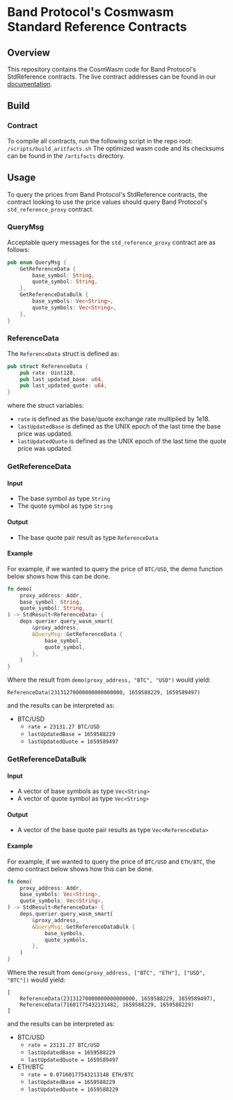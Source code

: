 # Band Protocol's Cosmwasm Standard Reference Contracts

## Overview

This repository contains the CosmWasm code for Band Protocol's StdReference contracts. The live contract
addresses can be found in
our [documentation](https://docs.bandchain.org/band-standard-dataset/supported-blockchains.html).

## Build

### Contract

To compile all contracts, run the following script in the repo root: `/scripts/build_aritfacts.sh`
The optimized wasm code and its checksums can be found in the `/artifacts` directory.

## Usage

To query the prices from Band Protocol's StdReference contracts, the contract looking to use the price values should
query Band Protocol's `std_reference_proxy` contract.

### QueryMsg

Acceptable query messages for the `std_reference_proxy` contract are as follows:

```rust
pub enum QueryMsg {
    GetReferenceData {
        base_symbol: String,
        quote_symbol: String,
    },
    GetReferenceDataBulk {
        base_symbols: Vec<String>,
        quote_symbols: Vec<String>,
    },
}
```

### ReferenceData

The `ReferenceData` struct is defined as:

```rust
pub struct ReferenceData {
    pub rate: Uint128,
    pub last_updated_base: u64,
    pub last_updated_quote: u64,
}
```

where the struct variables:

- `rate` is defined as the base/quote exchange rate multiplied by 1e18.
- `lastUpdatedBase` is defined as the UNIX epoch of the last time the base price was updated.
- `lastUpdatedQuote` is defined as the UNIX epoch of the last time the quote price was updated.

### GetReferenceData

#### Input

- The base symbol as type `String`
- The quote symbol as type `String`

#### Output

- The base quote pair result as type `ReferenceData`

#### Example

For example, if we wanted to query the price of `BTC/USD`, the demo function below shows how this can be done.

```rust
fn demo(
    proxy_address: Addr,
    base_symbol: String,
    quote_symbol: String,
) -> StdResult<ReferenceData> {
    deps.querier.query_wasm_smart(
        &proxy_address,
        &QueryMsg::GetReferenceData {
            base_symbol,
            quote_symbol,
        },
    )
}
```

Where the result from `demo(proxy_address, "BTC", "USD")` would yield:

```
ReferenceData(23131270000000000000000, 1659588229, 1659589497)
```

and the results can be interpreted as:

- BTC/USD
    - `rate = 23131.27 BTC/USD`
    - `lastUpdatedBase = 1659588229`
    - `lastUpdatedQuote = 1659589497`

### GetReferenceDataBulk

#### Input

- A vector of base symbols as type `Vec<String>`
- A vector of quote symbol as type `Vec<String>`

#### Output

- A vector of the base quote pair results as type `Vec<ReferenceData>`

#### Example

For example, if we wanted to query the price of `BTC/USD` and `ETH/BTC`, the demo contract below shows how this can be
done.

```rust
fn demo(
    proxy_address: Addr,
    base_symbols: Vec<String>,
    quote_symbols: Vec<String>,
) -> StdResult<ReferenceData> {
    deps.querier.query_wasm_smart(
        &proxy_address,
        &QueryMsg::GetReferenceDataBulk {
            base_symbols,
            quote_symbols,
        },
    )
}
```

Where the result from `demo(proxy_address, ["BTC", "ETH"], ["USD", "BTC"])` would yield:

```
[
    ReferenceData(23131270000000000000000, 1659588229, 1659589497),
    ReferenceData(71601775432131482, 1659588229, 1659588229)
]
```

and the results can be interpreted as:

- BTC/USD
    - `rate = 23131.27 BTC/USD`
    - `lastUpdatedBase = 1659588229`
    - `lastUpdatedQuote = 1659589497`
- ETH/BTC
    - `rate = 0.07160177543213148 ETH/BTC`
    - `lastUpdatedBase = 1659588229`
    - `lastUpdatedQuote = 1659588229`
